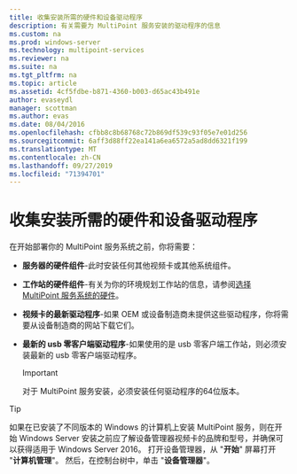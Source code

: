 ```yaml
---
title: 收集安装所需的硬件和设备驱动程序
description: 有关需要为 MultiPoint 服务安装的驱动程序的信息
ms.custom: na
ms.prod: windows-server
ms.technology: multipoint-services
ms.reviewer: na
ms.suite: na
ms.tgt_pltfrm: na
ms.topic: article
ms.assetid: 4cf5fdbe-b871-4360-b003-d65ac43b491e
author: evaseydl
manager: scottman
ms.author: evas
ms.date: 08/04/2016
ms.openlocfilehash: cfbb8c8b68768c72b869df539c93f05e7e01d256
ms.sourcegitcommit: 6aff3d88ff22ea141a6ea6572a5ad8dd6321f199
ms.translationtype: MT
ms.contentlocale: zh-CN
ms.lasthandoff: 09/27/2019
ms.locfileid: "71394701"
---
```

# <a name="collect-hardware-and-device-drivers-needed-for-the-installation"></a>收集安装所需的硬件和设备驱动程序
在开始部署你的 MultiPoint 服务系统之前，你将需要：  
  
-   **服务器的硬件组件**-此时安装任何其他视频卡或其他系统组件。  
  
-   **工作站的硬件组件**-有关为你的环境规划工作站的信息，请参阅[选择 MultiPoint 服务系统的硬件](Selecting-Hardware-for-Your-MultiPoint-services-System.md)。
-   **视频卡的最新驱动程序**-如果 OEM 或设备制造商未提供这些驱动程序，你将需要从设备制造商的网站下载它们。  
  
-   **最新的 usb 零客户端驱动程序**-如果使用的是 usb 零客户端工作站，则必须安装最新的 usb 零客户端驱动程序。  
  
    > [!IMPORTANT]  
    > 对于 MultiPoint 服务安装，必须安装任何驱动程序的64位版本。  
  
> [!TIP]  
> 如果在已安装了不同版本的 Windows 的计算机上安装 MultiPoint 服务，则在开始 Windows Server 安装之前应了解设备管理器视频卡的品牌和型号，并确保可以获得适用于 Windows Server 2016。 打开设备管理器，从 "**开始**" 屏幕打开 "**计算机管理**"。 然后，在控制台树中，单击 "**设备管理器**"。